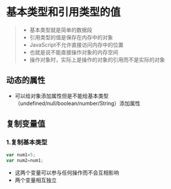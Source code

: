 # 基本类型和引用类型的值
> - 基本类型就是简单的数据段
> - 引用类型的值是保存在内存中的对象
>  - JavaScript不允许直接访问内存中的位置
>  - 也就是说不能直接操作对象的内存空间
>  - 操作对象时，实际上是操作的对象的引用而不是实际的对象
## 动态的属性
- 可以给对象添加属性但是不能给基本类型（undefined/null/boolean/number/String）添加属性
  
## 复制变量值
### 1.复制基本类型
```javascript
var num1=5;
var num2=num1;
```
- 这两个变量可以参与任何操作而不会互相影响
- 两个变量相互独立
